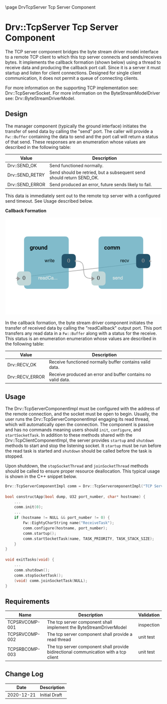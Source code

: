 \page DrvTcpServer Tcp Server Component
# Drv::TcpServer Tcp Server Component

The TCP server component bridges the byte stream driver model interface to a remote TCP client to which this tcp server
connects and sends/receives bytes. It implements the callback formation (shown below) using a thread to receive data
and producing the callback port call. Since it is a server it must startup and listen for client connections. Designed
for single client communication, it does not permit a queue of connecting clients.

For more information on the supporting TCP implementation see: Drv::TcpServerSocket.
For more information on the ByteStreamModelDriver see: Drv::ByteStreamDriverModel.

## Design

The manager component (typically the ground interface) initiates the transfer of send data by calling the "send" port.
The caller will provide a `Fw::Buffer` containing the data to send and the port call will return a status of that send.
These responses are an enumeration whose values are described in the following table:

| Value | Description |
|---|---|
| Drv::SEND_OK    | Send functioned normally. |
| Drv::SEND_RETRY | Send should be retried, but a subsequent send should return SEND_OK. |
| Drv::SEND_ERROR | Send produced an error, future sends likely to fail. |

This data is immediately sent out to the remote tcp server with a configured send timeout. See Usage described below.

**Callback Formation**

![Callback](../../ByteStreamDriverModel/docs/img/canvas-callback.png)

In the callback formation, the byte stream driver component initiates the transfer of received data by calling the
"readCallback" output port. This port transfers any read data in a `Fw::Buffer` along with a status for the receive.
This status is an enumeration enumeration whose values are described in the following table:

| Value | Description |
|---|---|
| Drv::RECV_OK    | Receive functioned normally buffer contains valid data. |
| Drv::RECV_ERROR | Receive produced an error and buffer contains no valid data. |

## Usage

The Drv::TcpServerComponentImpl must be configured with the address of the remote connection, and the socket must be
open to begin. Usually, the user runs the Drv::TcpServerComponentImpl engaging its read thread, which will automatically
open the  connection. The component is passive and has no commands meaning users should `init`, `configure`, and
`startSocketTask`. In addition to these methods shared with the Drv::TcpClientComponentImpl, the server provides 
`startup` and `shutdown` methods to start and stop the listening socket. It `startup` must be run before the read task
is started and `shutdown` should be called before the task is stopped.

Upon shutdown, the `stopSocketThread` and `joinSocketThread` methods should be called to ensure
proper resource deallocation. This typical usage is shown in the C++ snippet below.


```c++
Drv::TcpServerComponentImpl comm = Drv::TcpServeromponentImpl("TCP Server");

bool constructApp(bool dump, U32 port_number, char* hostname) {
    ...
    comm.init(0);
    ...
    if (hostname != NULL && port_number != 0) {
        Fw::EightyCharString name("ReceiveTask");
        comm.configure(hostname, port_number);
        comm.startup();
        comm.startSocketTask(name, TASK_PRIORITY, TASK_STACK_SIZE);
    }
}

void exitTasks(void) {
    ...
    comm.shutdown();
    comm.stopSocketTask();
    (void) comm.joinSocketTask(NULL);
}
```

## Requirements

| Name | Description | Validation |
|---|---|---|
| TCPSRVCOMP-001 | The tcp server component shall implement the ByteStreamDriverModel  | inspection |
| TCPSRVCOMP-002 | The tcp server component shall provide a read thread | unit test |
| TCPSRBCOMP-003 | The tcp server component shall provide bidirectional communication with a tcp client | unit test |

## Change Log

| Date | Description |
|---|---|
| 2020-12-21 | Initial Draft |
